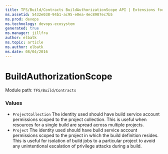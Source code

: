 ```yaml
---
title: TFS/Build/Contracts BuildAuthorizationScope API | Extensions for Azure DevOps Services
ms.assetid: 5432e038-94b1-ac95-e0ea-4ec8907ec7b5
ms.prod: devops
ms.technology: devops-ecosystem
generated: true
ms.manager: jillfra
author: elbatk
ms.topic: article
ms.author: elbatk
ms.date: 08/04/2016
---
```


# BuildAuthorizationScope

Module path: `TFS/Build/Contracts`

### Values

* `ProjectCollection` The identity used should have build service account permissions scoped to the project collection. This is useful when resources for a single build are spread across multiple projects.
* `Project` The identity used should have build service account permissions scoped to the project in which the build definition resides. This is useful for isolation of build jobs to a particular project to avoid any unintentional escalation of privilege attacks during a build.
